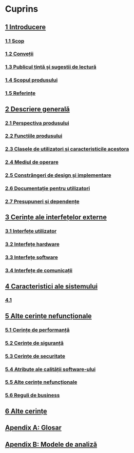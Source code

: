 # Cuprins
## [1 Introducere](1%20Introducere/1.0%20Overview.md)
### [1.1 Scop](1%20Introducere/1.1%20Scop.md)
### [1.2 Conveții](1%20Introducere/1.2%20Convenții.md)
### [1.3 Publicul țintă și sugestii de lectură](1%20Introducere/1.3%20Publicul%20țintă%20și%20sugestii%20de%20lectură.md)
### [1.4 Scopul produsului](1%20Introducere/1.4%20Scopul%20produsului)
### [1.5 Referințe](1%20Introducere/1.5%20Referințe)
## [2 Descriere generală](2%20Descriere%20generala/2.0%20Overview.md)
### [2.1 Perspectiva produsului](2%20Descriere%20generala/2.1%20Perspectiva%20produsului.md)
### [2.2 Funcțiile produsului](2%20Descriere%20generala/2.2%20Funcțiile%20produsului.md)
### [2.3 Clasele de utilizatori și caracteristicile acestora](2%20Descriere%20generala/2.3%20Clasele%20de%20utilizatori%20și%20caracteristicile%20acestora.md)
### [2.4 Mediul de operare](2%20Descriere%20generala/2.4%20Mediul%20de%20operare.md)
### [2.5 Constrângeri de design și implementare](2%20Descriere%20generala/2.5%20Constrângeri%20de%20design%20și%20implementare.md)
### [2.6 Documentație pentru utilizatori](2%20Descriere%20generala/2.6%20Documentație%20pentru%20utilizatori.md)
### [2.7 Presupuneri și dependențe](2%20Descriere%20generala/2.7%20Presupuneri%20și%20dependențe.md)

## [3 Cerințe ale interfețelor externe](3%20Cerințe%20ale%20interfețelor%20externe/3.0%20Overview.md)
### [3.1 Interfețe utilizator](3%20Cerințe%20ale%20interfețelor%20externe/3.1%20Interfețe%20utilizator.md)
### [3.2 Interfețe hardware](3%20Cerințe%20ale%20interfețelor%20externe/3.2%20Interfețe%20hardware.md)
### [3.3 Interfețe software](3%20Cerințe%20ale%20interfețelor%20externe/3.3%20Interfețe%20software.md)
### [3.4 Interfețe de comunicații](3%20Cerințe%20ale%20interfețelor%20externe/3.4%20Interfețe%20de%20comunicații.md)
## [4 Caracteristici ale sistemului](4%20Caracteristici%20ale%20sistemului/4.0%20Overview.md)
### [4.1 ]()
## [5 Alte cerințe nefuncționale](5%20Alte%20cerințe%20nefuncționale/5.0%20Overview.md)
### [5.1 Cerințe de performanță](5%20Alte%20cerințe%20nefuncționale/5.1%20Cerințe%20de%20performanță.md)
### [5.2 Cerințe de siguranță](5%20Alte%20cerințe%20nefuncționale/5.2%20Cerințe%20de%20siguranță.md)
### [5.3 Cerințe de securitate](5%20Alte%20cerințe%20nefuncționale/5.3%20Cerințe%20de%20securitate.md)
### [5.4 Atribute ale calității software-ului](5%20Alte%20cerințe%20nefuncționale/5.4%20Atribute%20ale%20calității%20software-ului.md)
### [5.5 Alte cerințe nefuncționale](5%20Alte%20cerințe%20nefuncționale/5.5%20Alte%20cerințe%20nefuncționale.md)
### [5.6 Reguli de business](5%20Alte%20cerințe%20nefuncționale/5.6%20Reguli%20de%20business.md)

## [6 Alte cerințe](6%20Alte%20cerințe/6.0%20Overview.md)

## [Apendix A: Glosar](Apendix%20A-Glosar)
## [Apendix B: Modele de analiză](Apendix%20B-Modele%20de%20analiză.md)